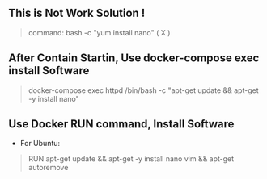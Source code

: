 ## This is Not Work Solution !
> command: bash -c "yum install nano"   ( X )

## After Contain Startin, Use docker-compose exec install Software 
> docker-compose exec httpd /bin/bash -c "apt-get update && apt-get -y install nano"

## Use Docker RUN command, Install Software

* For Ubuntu:

> RUN apt-get update && apt-get -y install nano vim && apt-get autoremove

